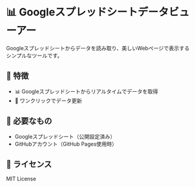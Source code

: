 # 📊 Googleスプレッドシートデータビューアー

Googleスプレッドシートからデータを読み取り、美しいWebページで表示するシンプルなツールです。

## 🎯 特徴

- 📊 Googleスプレッドシートからリアルタイムでデータを取得
- 🔄 ワンクリックでデータ更新

## 🔧 必要なもの

- Googleスプレッドシート（公開設定済み）
- GitHubアカウント（GitHub Pages使用時）

## 📄 ライセンス

MIT License